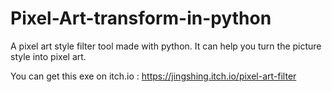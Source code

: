 # Pixel-Art-transform-in-python
A pixel art style filter tool made with python. It can help you turn the picture style into pixel art.

You can get this exe on itch.io : https://jingshing.itch.io/pixel-art-filter
